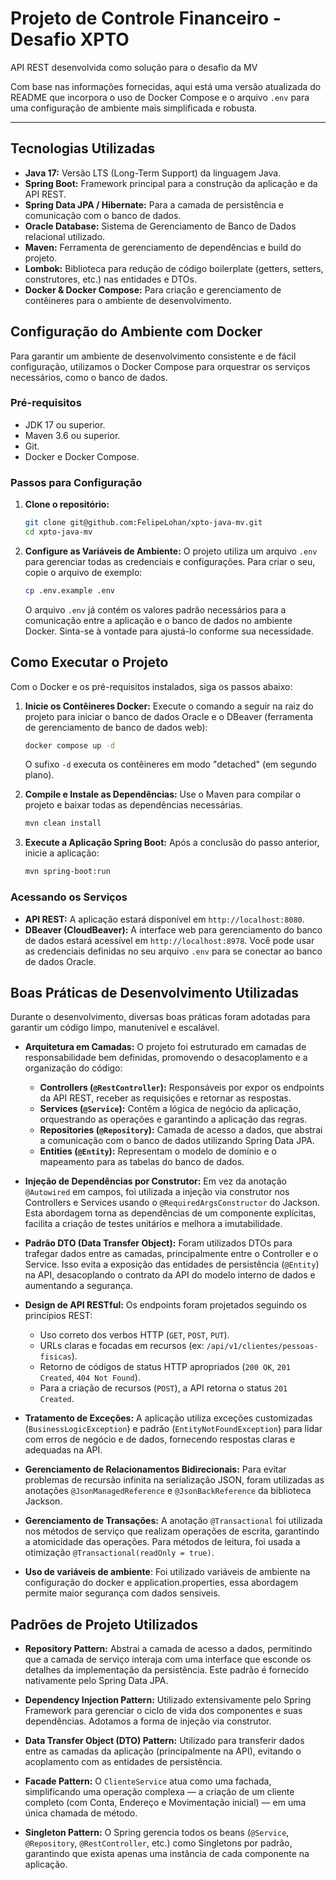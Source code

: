 # Projeto de Controle Financeiro - Desafio XPTO

API REST desenvolvida como solução para o desafio da MV

Com base nas informações fornecidas, aqui está uma versão atualizada do README que incorpora o uso de Docker Compose e o arquivo `.env` para uma configuração de ambiente mais simplificada e robusta.

-----

## Tecnologias Utilizadas

  * **Java 17:** Versão LTS (Long-Term Support) da linguagem Java.
  * **Spring Boot:** Framework principal para a construção da aplicação e da API REST.
  * **Spring Data JPA / Hibernate:** Para a camada de persistência e comunicação com o banco de dados.
  * **Oracle Database:** Sistema de Gerenciamento de Banco de Dados relacional utilizado.
  * **Maven:** Ferramenta de gerenciamento de dependências e build do projeto.
  * **Lombok:** Biblioteca para redução de código boilerplate (getters, setters, construtores, etc.) nas entidades e DTOs.
  * **Docker & Docker Compose:** Para criação e gerenciamento de contêineres para o ambiente de desenvolvimento.

## Configuração do Ambiente com Docker

Para garantir um ambiente de desenvolvimento consistente e de fácil configuração, utilizamos o Docker Compose para orquestrar os serviços necessários, como o banco de dados.

### Pré-requisitos

  * JDK 17 ou superior.
  * Maven 3.6 ou superior.
  * Git.
  * Docker e Docker Compose.

### Passos para Configuração

1.  **Clone o repositório:**

    ```bash
    git clone git@github.com:FelipeLohan/xpto-java-mv.git
    cd xpto-java-mv
    ```

2.  **Configure as Variáveis de Ambiente:**
    O projeto utiliza um arquivo `.env` para gerenciar todas as credenciais e configurações. Para criar o seu, copie o arquivo de exemplo:

    ```bash
    cp .env.example .env
    ```

    O arquivo `.env` já contém os valores padrão necessários para a comunicação entre a aplicação e o banco de dados no ambiente Docker. Sinta-se à vontade para ajustá-lo conforme sua necessidade.

## Como Executar o Projeto

Com o Docker e os pré-requisitos instalados, siga os passos abaixo:

1.  **Inicie os Contêineres Docker:**
    Execute o comando a seguir na raiz do projeto para iniciar o banco de dados Oracle e o DBeaver (ferramenta de gerenciamento de banco de dados web):

    ```bash
    docker compose up -d
    ```

    O sufixo `-d` executa os contêineres em modo "detached" (em segundo plano).

2.  **Compile e Instale as Dependências:**
    Use o Maven para compilar o projeto e baixar todas as dependências necessárias.

    ```bash
    mvn clean install
    ```

3.  **Execute a Aplicação Spring Boot:**
    Após a conclusão do passo anterior, inicie a aplicação:

    ```bash
    mvn spring-boot:run
    ```

### Acessando os Serviços

  * **API REST:** A aplicação estará disponível em `http://localhost:8080`.
  * **DBeaver (CloudBeaver):** A interface web para gerenciamento do banco de dados estará acessível em `http://localhost:8978`. Você pode usar as credenciais definidas no seu arquivo `.env` para se conectar ao banco de dados Oracle.

## Boas Práticas de Desenvolvimento Utilizadas

Durante o desenvolvimento, diversas boas práticas foram adotadas para garantir um código limpo, manutenível e escalável.

  * **Arquitetura em Camadas:** O projeto foi estruturado em camadas de responsabilidade bem definidas, promovendo o desacoplamento e a organização do código:

      * **Controllers (`@RestController`):** Responsáveis por expor os endpoints da API REST, receber as requisições e retornar as respostas.
      * **Services (`@Service`):** Contêm a lógica de negócio da aplicação, orquestrando as operações e garantindo a aplicação das regras.
      * **Repositories (`@Repository`):** Camada de acesso a dados, que abstrai a comunicação com o banco de dados utilizando Spring Data JPA.
      * **Entities (`@Entity`):** Representam o modelo de domínio e o mapeamento para as tabelas do banco de dados.

  * **Injeção de Dependências por Construtor:** Em vez da anotação `@Autowired` em campos, foi utilizada a injeção via construtor nos Controllers e Services usando o `@RequiredArgsConstructor` do Jackson. Esta abordagem torna as dependências de um componente explícitas, facilita a criação de testes unitários e melhora a imutabilidade.

  * **Padrão DTO (Data Transfer Object):** Foram utilizados DTOs para trafegar dados entre as camadas, principalmente entre o Controller e o Service. Isso evita a exposição das entidades de persistência (`@Entity`) na API, desacoplando o contrato da API do modelo interno de dados e aumentando a segurança.

  * **Design de API RESTful:** Os endpoints foram projetados seguindo os princípios REST:

      * Uso correto dos verbos HTTP (`GET`, `POST`, `PUT`).
      * URLs claras e focadas em recursos (ex: `/api/v1/clientes/pessoas-fisicas`).
      * Retorno de códigos de status HTTP apropriados (`200 OK`, `201 Created`, `404 Not Found`).
      * Para a criação de recursos (`POST`), a API retorna o status `201 Created`.

  * **Tratamento de Exceções:** A aplicação utiliza exceções customizadas (`BusinessLogicException`) e padrão (`EntityNotFoundException`) para lidar com erros de negócio e de dados, fornecendo respostas claras e adequadas na API.

  * **Gerenciamento de Relacionamentos Bidirecionais:** Para evitar problemas de recursão infinita na serialização JSON, foram utilizadas as anotações `@JsonManagedReference` e `@JsonBackReference` da biblioteca Jackson.

  * **Gerenciamento de Transações:** A anotação `@Transactional` foi utilizada nos métodos de serviço que realizam operações de escrita, garantindo a atomicidade das operações. Para métodos de leitura, foi usada a otimização `@Transactional(readOnly = true)`.

  * **Uso de variáveis de ambiente**: Foi utilizado variáveis de ambiente na configuração do docker e application.properties, essa abordagem permite maior segurança com dados sensiveis.

## Padrões de Projeto Utilizados

  * **Repository Pattern:** Abstrai a camada de acesso a dados, permitindo que a camada de serviço interaja com uma interface que esconde os detalhes da implementação da persistência. Este padrão é fornecido nativamente pelo Spring Data JPA.

  * **Dependency Injection Pattern:** Utilizado extensivamente pelo Spring Framework para gerenciar o ciclo de vida dos componentes e suas dependências. Adotamos a forma de injeção via construtor.

  * **Data Transfer Object (DTO) Pattern:** Utilizado para transferir dados entre as camadas da aplicação (principalmente na API), evitando o acoplamento com as entidades de persistência.

  * **Facade Pattern:** O `ClienteService` atua como uma fachada, simplificando uma operação complexa — a criação de um cliente completo (com Conta, Endereço e Movimentação inicial) — em uma única chamada de método.

  * **Singleton Pattern:** O Spring gerencia todos os beans (`@Service`, `@Repository`, `@RestController`, etc.) como Singletons por padrão, garantindo que exista apenas uma instância de cada componente na aplicação.